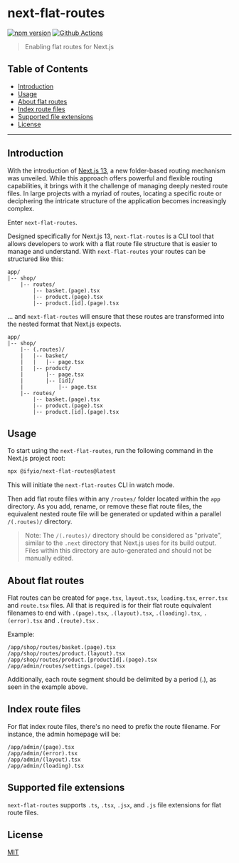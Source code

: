 # next-flat-routes <!-- omit from toc -->

[![npm version][npm-version-src]][npm-version-href]
[![Github Actions][github-actions-src]][github-actions-href]

> Enabling flat routes for Next.js

## Table of Contents <!-- omit from toc -->

- [Introduction](#introduction)
- [Usage](#usage)
- [About flat routes](#about-flat-routes)
- [Index route files](#index-route-files)
- [Supported file extensions](#supported-file-extensions)
- [License](#license)

---

## Introduction

With the introduction of [Next.js 13][nextjs], a new folder-based routing mechanism was unveiled. While this approach offers powerful and flexible routing capabilities, it brings with it the challenge of managing deeply nested route files. In large projects with a myriad of routes, locating a specific route or deciphering the intricate structure of the application becomes increasingly complex.

Enter `next-flat-routes`.

Designed specifically for Next.js 13, `next-flat-routes` is a CLI tool that allows developers to work with a flat route file structure that is easier to manage and understand. With `next-flat-routes` your routes can be structured like this:

```
app/
|-- shop/
    |-- routes/
        |-- basket.(page).tsx
        |-- product.(page).tsx
        |-- product.[id].(page).tsx

```

... and `next-flat-routes` will ensure that these routes are transformed into the nested format that Next.js expects.

```
app/
|-- shop/
    |-- (.routes)/
    |   |-- basket/
    |   |   |-- page.tsx
    |   |-- product/
    |       |-- page.tsx
    |       |-- [id]/
    |           |-- page.tsx
    |-- routes/
        |-- basket.(page).tsx
        |-- product.(page).tsx
        |-- product.[id].(page).tsx

```

## Usage

To start using the `next-flat-routes`, run the following command in the Next.js project root:

```sh
npx @ifyio/next-flat-routes@latest
```

This will initiate the `next-flat-routes` CLI in watch mode.

Then add flat route files within any `/routes/` folder located within the `app` directory. As you add, rename, or remove these flat route files, the equivalent nested route file will be generated or updated within a parallel `/(.routes)/` directory.

> Note: The `/(.routes)/` directory should be considered as "private", similar to the `.next` directory that Next.js uses for its build output. Files within this directory are auto-generated and should not be manually edited.

## About flat routes

Flat routes can be created for `page.tsx`, `layout.tsx`, `loading.tsx`, `error.tsx` and `route.tsx` files. All that is required is for their flat route equivalent filenames to end with `.(page).tsx`, `.(layout).tsx`, `.(loading).tsx`, `.(error).tsx` and `.(route).tsx` .

Example:

```
/app/shop/routes/basket.(page).tsx
/app/shop/routes/product.(layout).tsx
/app/shop/routes/product.[productId].(page).tsx
/app/admin/routes/settings.(page).tsx
```

Additionally, each route segment should be delimited by a period (.), as seen in the example above.

## Index route files

For flat index route files, there's no need to prefix the route filename. For instance, the admin homepage will be:

```
/app/admin/(page).tsx
/app/admin/(error).tsx
/app/admin/(layout).tsx
/app/admin/(loading).tsx
```

## Supported file extensions

`next-flat-routes` supports `.ts`, `.tsx`, `.jsx`, and `.js` file extensions for flat route files.

## License

[MIT](./LICENSE)

<!-- Reference links -->

[npm-version-src]: https://img.shields.io/npm/v/next-flat-routes?style=flat-square
[npm-version-href]: https://npmjs.com/package/next-flat-routes
[github-actions-src]: https://img.shields.io/github/actions/workflow/status/ifyio/next-flat-routes/ci.yml?style=flat-square
[github-actions-href]: https://github.com/ifyio/next-flat-routes/actions?query=workflow%3Aci
[nextjs]: https://nextjs.org
